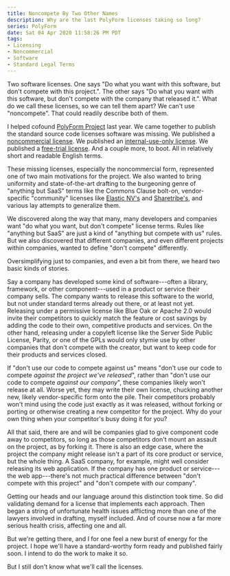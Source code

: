 ```yaml
---
title: Noncompete By Two Other Names
description: Why are the last PolyForm licenses taking so long?
series: PolyForm
date: Sat 04 Apr 2020 11:58:26 PM PDT
tags:
- Licensing
- Noncommercial
- Software
- Standard Legal Terms
---
```


Two software licenses.  One says "Do what you want with this software, but don't compete with this project.".  The other says "Do what you want with this software, but don't compete with the company that released it.".  What do we call these licenses, so we can tell them apart?  We can't use "noncompete".  That could readily describe both of them.

I helped cofound [PolyForm Project](https://polyformproject.org) last year.  We came together to publish the standard source code licenses software was missing.  We published a [noncommercial license](https://polyformproject.org/licenses/noncommercial/1.0.0).  We published an [internal-use-only license](https://polyformproject.org/licenses/internal-use/1.0.0).  We published a [free-trial license](https://polyformproject.org/licenses/free-trial/1.0.0).  And a couple more, to boot.  All in relatively short and readable English terms.

These missing licenses, especially the noncommercial form, represented one of two main motivations for the project.  We also wanted to bring uniformity and state-of-the-art drafting to the burgeoning genre of "anything but SaaS" terms like the Commons Clause bolt-on, vendor-specific "community" licenses like [Elastic NV's](https://github.com/elastic/elasticsearch/blob/master/licenses/ELASTIC-LICENSE.txt) and [Sharetribe's](https://writing.kemitchell.com/2020/04/04/Sharetribe-1.0.html), and various lay attempts to generalize them.

We discovered along the way that many, many developers and companies want "do what you want, but don't compete" license terms.  Rules like "anything but SaaS" are just a kind of "anything but compete with us" rules.  But we also discovered that different companies, and even different projects within companies, wanted to define "don't compete" differently.

Oversimplifying just to companies, and even a bit from there, we heard two basic kinds of stories.

Say a company has developed some kind of software---often a library, framework, or other component---used in a product or service their company sells.  The company wants to release this software to the world, but not under standard terms already out there, or at least not yet.  Releasing under a permissive license like Blue Oak or Apache 2.0 would invite their competitors to quickly match the feature or cost savings by adding the code to their own, competitive products and services.  On the other hand, releasing under a copyleft license like the Server Side Public License, Parity, or one of the GPLs would only stymie use by other companies that don't compete with the creator, but want to keep code for their products and services closed.

If "don't use our code to compete against us" means "don't use our code to compete _against the project we've released_", rather than "don't use our code to compete _against our company_", these companies likely won't release at all.  Worse yet, they may write their own license, chucking another new, likely vendor-specific form onto the pile.  Their competitors probably won't mind using the code just exactly as it was released, without forking or porting or otherwise creating a new competitor for the project.  Why do your own thing when your competitor's busy doing it for you?

All that said, there are and will be companies glad to give component code away to competitors, so long as those competitors don't mount an assault on the project, as by forking it.  There is also an edge case, where the project the company might release isn't a part of its core product or service, but the whole thing.  A SaaS company, for example, might well consider releasing its web application.  If the company has one product or service---the web app---there's not much practical difference between "don't compete with this project" and "don't compete with our company".

Getting our heads and our language around this distinction took time.  So did validating demand for a license that implements each approach.  Then began a string of unfortunate health issues afflicting more than one of the lawyers involved in drafting, myself included.  And of course now a far more serious health crisis, affecting one and all.

But we're getting there, and I for one feel a new burst of energy for the project.  I hope we'll have a standard-worthy form ready and published fairly soon.  I intend to do the work to make it so.

But I still don't know what we'll call the licenses.
